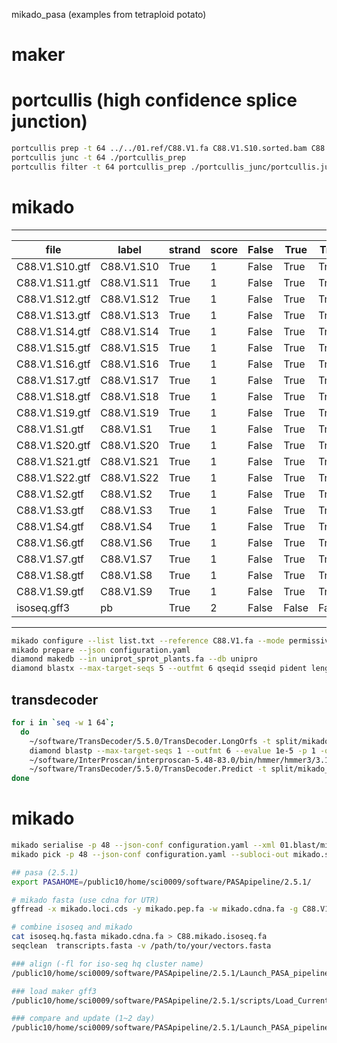 mikado_pasa (examples from tetraploid potato)

# maker

# portcullis (high confidence splice junction)
```bash
portcullis prep -t 64 ../../01.ref/C88.V1.fa C88.V1.S10.sorted.bam C88.V1.S11.sorted.bam C88.V1.S12.sorted.bam C88.V1.S13.sorted.bam C88.V1.S14.sorted.bam C88.V1.S15.sorted.bam C88.V1.S16.sorted.bam C88.V1.S17.sorted.bam C88.V1.S18.sorted.bam C88.V1.S19.sorted.bam C88.V1.S1.sorted.bam C88.V1.S20.sorted.bam C88.V1.S21.sorted.bam C88.V1.S22.sorted.bam C88.V1.S2.sorted.bam C88.V1.S3.sorted.bam C88.V1.S4.sorted.bam C88.V1.S6.sorted.bam C88.V1.S7.sorted.bam C88.V1.S8.sorted.bam C88.V1.S9.sorted.bam
portcullis junc -t 64 ./portcullis_prep
portcullis filter -t 64 portcullis_prep ./portcullis_junc/portcullis.junctions.tab
```

# mikado
---
| file | label| strand | score | False | True  | True  |
|----------------|------------|------|---|-------|-------|-------|
| C88.V1.S10.gtf | C88.V1.S10 | True | 1 | False | True  | True  |
| C88.V1.S11.gtf | C88.V1.S11 | True | 1 | False | True  | True  |
| C88.V1.S12.gtf | C88.V1.S12 | True | 1 | False | True  | True  |
| C88.V1.S13.gtf | C88.V1.S13 | True | 1 | False | True  | True  |
| C88.V1.S14.gtf | C88.V1.S14 | True | 1 | False | True  | True  |
| C88.V1.S15.gtf | C88.V1.S15 | True | 1 | False | True  | True  |
| C88.V1.S16.gtf | C88.V1.S16 | True | 1 | False | True  | True  |
| C88.V1.S17.gtf | C88.V1.S17 | True | 1 | False | True  | True  |
| C88.V1.S18.gtf | C88.V1.S18 | True | 1 | False | True  | True  |
| C88.V1.S19.gtf | C88.V1.S19 | True | 1 | False | True  | True  |
| C88.V1.S1.gtf  | C88.V1.S1  | True | 1 | False | True  | True  |
| C88.V1.S20.gtf | C88.V1.S20 | True | 1 | False | True  | True  |
| C88.V1.S21.gtf | C88.V1.S21 | True | 1 | False | True  | True  |
| C88.V1.S22.gtf | C88.V1.S22 | True | 1 | False | True  | True  |
| C88.V1.S2.gtf  | C88.V1.S2  | True | 1 | False | True  | True  |
| C88.V1.S3.gtf  | C88.V1.S3  | True | 1 | False | True  | True  |
| C88.V1.S4.gtf  | C88.V1.S4  | True | 1 | False | True  | True  |
| C88.V1.S6.gtf  | C88.V1.S6  | True | 1 | False | True  | True  |
| C88.V1.S7.gtf  | C88.V1.S7  | True | 1 | False | True  | True  |
| C88.V1.S8.gtf  | C88.V1.S8  | True | 1 | False | True  | True  |
| C88.V1.S9.gtf  | C88.V1.S9  | True | 1 | False | True  | True  |
| isoseq.gff3    | pb         | True | 2 | False | False | False |

---

```bash
mikado configure --list list.txt --reference C88.V1.fa --mode permissive --scoring plant.yaml --copy-scoring plant.yaml -bt uniprot_sprot_plants.fa --junctions portcullis.pass.junctions.bed configuration.yaml
mikado prepare --json configuration.yaml
diamond makedb --in uniprot_sprot_plants.fa --db unipro
diamond blastx --max-target-seqs 5 --outfmt 6 qseqid sseqid pident length mismatch gapopen qstart qend sstart send evalue bitscore ppos btop -q ../mikado_prepared.fasta -d uniprot -o mikado_prepared.blast.tsv -p 64
```
## transdecoder

```bash
for i in `seq -w 1 64`;
  do 
    ~/software/TransDecoder/5.5.0/TransDecoder.LongOrfs -t split/mikado_prepared.part_043.fasta
    diamond blastp --max-target-seqs 1 --outfmt 6 --evalue 1e-5 -p 1 -q mikado_prepared.part_${i}.fasta.transdecoder_dir/longest_orfs.pep -d uniprot > mikado_prepared.part_${i}.fasta.transdecoder_dir/blastp.tsv
    ~/software/InterProscan/interproscan-5.48-83.0/bin/hmmer/hmmer3/3.1b1/hmmscan --cpu 1 --domtblout mikado_prepared.part_${i}.fasta.transdecoder_dir/pfam.domtblout ~/software/InterProscan/interproscan-5.48-83.0/data/pfam/33.1/pfam_a.hmm ./mikado_prepared.part_${i}.fasta.transdecoder_dir/longest_orfs.pep
    ~/software/TransDecoder/5.5.0/TransDecoder.Predict -t split/mikado_prepared.part_${i}.fasta --retain_pfam_hits mikado_prepared.part_${i}.fasta.transdecoder_dir/pfam/domtblout --retain_blastp_hist mikado_prepared.part_${i}.fasta.transdecoder_dir/blastp.tsv
done
```
# mikado
```bash
mikado serialise -p 48 --json-conf configuration.yaml --xml 01.blast/mikado_prepared.blast.tsv --orfs mikado_prepared.transdecoder.orfs.gff3
mikado pick -p 48 --json-conf configuration.yaml --subloci-out mikado.subloci.gff3
```

```bash
## pasa (2.5.1)
export PASAHOME=/public10/home/sci0009/software/PASApipeline/2.5.1/

# mikado fasta (use cdna for UTR)
gffread -x mikado.loci.cds -y mikado.pep.fa -w mikado.cdna.fa -g C88.V1.fa mikado.loci.gff3

# combine isoseq and mikado
cat isoseq.hq.fasta mikado.cdna.fa > C88.mikado.isoseq.fa
seqclean  transcripts.fasta -v /path/to/your/vectors.fasta

### align (-fl for iso-seq hq cluster name)
/public10/home/sci0009/software/PASApipeline/2.5.1/Launch_PASA_pipeline.pl -c alignAssembly.config -C -R -g C88.V1.fa -f fl.list -t C88.isoseq.mikado.fa.clean -T -u C88.isoseq.mikado.fa --ALIGNERS gmap,minimap2 --CPU 64

### load maker gff3
/public10/home/sci0009/software/PASApipeline/2.5.1/scripts/Load_Current_Gene_Annotations.dbi -c alignAssembly.config -g C88.V1.fa -P C88.aed.filter.gtf

### compare and update (1~2 day)
/public10/home/sci0009/software/PASApipeline/2.5.1/Launch_PASA_pipeline.pl -c annotCompare.config -A -g C88.V1.fa -t C88.isoseq.mikado.fa --CPU 64
```
